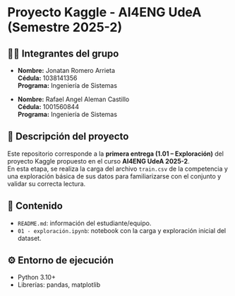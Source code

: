 # Proyecto Kaggle - AI4ENG UdeA (Semestre 2025-2)

## 🧑‍💻 Integrantes del grupo

- **Nombre:** Jonatan Romero Arrieta  
  **Cédula:** 1038141356  
  **Programa:** Ingeniería de Sistemas  

- **Nombre:** Rafael Angel Aleman Castillo  
  **Cédula:** 1001560844  
  **Programa:** Ingeniería de Sistemas  


## 📘 Descripción del proyecto
Este repositorio corresponde a la **primera entrega (1.01 – Exploración)** del proyecto Kaggle propuesto en el curso **AI4ENG UdeA 2025-2**.  
En esta etapa, se realiza la carga del archivo `train.csv` de la competencia y una exploración básica de sus datos para familiarizarse con el conjunto y validar su correcta lectura.

## 📂 Contenido
- `README.md`: información del estudiante/equipo.  
- `01 - exploración.ipynb`: notebook con la carga y exploración inicial del dataset.

## ⚙️ Entorno de ejecución
- Python 3.10+  
- Librerías: pandas, matplotlib
